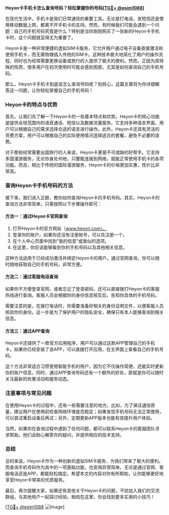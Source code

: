 **Heyon卡手机卡怎么查询号码？轻松掌握你的号码[[TG💪+ @esim1088](https://t.me/s/esim1088)]**

在现代生活中，手机卡是我们日常通信的重要工具。无论是打电话、发短信还是使用移动数据上网，都离不开手机卡的支持。然而，有时候我们可能会遇到一个问题：自己的手机号码究竟是什么？特别是当你刚刚购买了一张新的Heyon卡手机卡时，这个问题就显得尤为重要了。

Heyon卡是一种非常便捷的虚拟SIM卡服务，它允许用户通过电子设备直接激活和使用手机卡，而无需物理插入传统的SIM卡。这种技术极大地简化了用户的操作流程，同时也为经常需要更换设备或旅行的人提供了极大的便利。然而，正因为其特殊的性质，很多用户在初次使用时可能会感到困惑，尤其是如何查询自己的手机号码。

那么，Heyon卡手机卡到底该怎么查询号码呢？别担心，这篇文章将为你详细解答这一问题，让你轻松掌握自己的手机号码！

### Heyon卡的特点与优势

首先，让我们先了解一下Heyon卡的一些基本特点和优势。Heyon卡的核心功能是提供全球范围内的语音通话、短信以及数据流量服务。它支持多种语言界面，用户可以根据自己的需求选择合适的语言进行操作。此外，Heyon卡还具有灵活的资费方案，用户可以根据自己的实际使用情况选择适合的套餐，避免不必要的浪费。

对于那些经常需要出国旅行的人来说，Heyon卡更是不可或缺的好帮手。它支持多国漫游服务，无论你身处何地，只要能连接到网络，就能正常使用手机卡的各项功能。而且，相比于传统的国际漫游服务，Heyon卡的价格更加实惠，性价比非常高。

### 查询Heyon卡手机号码的方法

接下来，我们进入正题，教你如何查询Heyon卡的手机号码。其实，Heyon卡的查询方法非常简单，只需按照以下步骤操作即可：

#### 方法一：通过Heyon卡官网查询

1. 打开Heyon卡的官方网站（www.heyon.com）。
2. 登录你的账户。如果你还没有注册账号，可以先注册一个。
3. 在个人中心页面中找到“我的信息”或类似的选项。
4. 在这里，你应该能够看到你的手机号码以及其他相关信息。

这种方法适用于已经成功激活并绑定Heyon卡的用户。通过官网查询，你可以随时随地获取自己的手机号码，非常方便。

#### 方法二：通过客服电话查询

如果你不方便登录官网，或者忘记了登录密码，还可以直接拨打Heyon卡的客服热线进行查询。客服人员会根据你的身份信息核实后，告知你具体的手机号码。

需要注意的是，在拨打电话时，你需要准备好相关的身份证明文件，以便客服人员核验你的身份。这一步是为了保护用户的隐私安全，确保只有本人能够查询到相关信息。

#### 方法三：通过APP查询

Heyon卡还提供了一款官方应用程序，用户可以通过这款APP管理自己的手机卡。如果你已经安装了该APP，可以直接打开应用，在主界面上查看自己的手机号码。

这个方法非常适合习惯使用智能手机的用户，因为它不仅操作简便，还能实时更新你的账户信息。同时，通过APP查询号码还有一个额外的好处，那就是你可以随时关注最新的优惠活动和服务动态。

### 注意事项与常见问题

在使用Heyon卡的过程中，还有一些需要注意的地方。比如，为了保证通信质量，建议用户在使用前检查网络环境是否稳定；如果发现手机号码无法正常使用，可以尝试重启设备后再试；另外，定期更新APP版本也能有效提升用户体验。

当然，如果你在查询过程中遇到了任何问题，都可以联系Heyon卡的客服团队寻求帮助。他们会耐心解答你的疑问，并提供相应的技术支持。

### 总结

总的来说，Heyon卡作为一种创新的虚拟SIM卡服务，为我们带来了极大的便利。而查询手机号码作为其中的一项基础功能，也变得异常简单。无论是通过官网、客服电话还是APP，都能轻松搞定。希望本文的内容对你有所帮助，让你能够更好地享受Heyon卡带来的优质服务。

最后，再次提醒大家，如果还有其他关于Heyon卡的问题，不妨加入我们的交流群组，与其他用户一起探讨经验。相信在这里，你会找到更多实用的小技巧！

[[TG💪+ @esim1088](https://t.me/s/esim1088) ![Image](https://i.postimg.cc/4NQfJmqS/Snipaste-2025-05-13-00-14-12.png)]